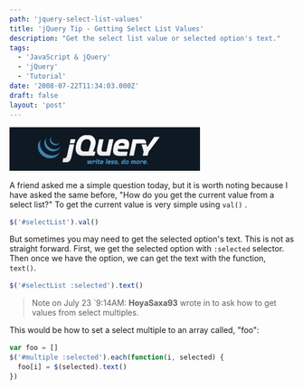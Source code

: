 ```yaml
---
path: 'jquery-select-list-values'
title: 'jQuery Tip - Getting Select List Values'
description: "Get the select list value or selected option's text."
tags:
  - 'JavaScript & jQuery'
  - 'jQuery'
  - 'Tutorial'
date: '2008-07-22T11:34:03.000Z'
draft: false
layout: 'post'
---
```


![](./logo-jquery-1.jpg)

A friend asked me a simple question today, but it is worth noting because I have asked the same before, "How do you get the current value from a select list?" To get the current value is very simple using `val()` .

```js
$('#selectList').val()
```

But sometimes you may need to get the selected option's text. This is not as straight forward. First, we get the selected option with `:selected` selector. Then once we have the option, we can get the text with the function, `text()`.

```js
$('#selectList :selected').text()
```

> Note on July 23 `9:14AM: **HoyaSaxa93** wrote in to ask how to get values from select multiples.

This would be how to set a select multiple to an array called, "foo":

```js
var foo = []
$('#multiple :selected').each(function(i, selected) {
  foo[i] = $(selected).text()
})
```
